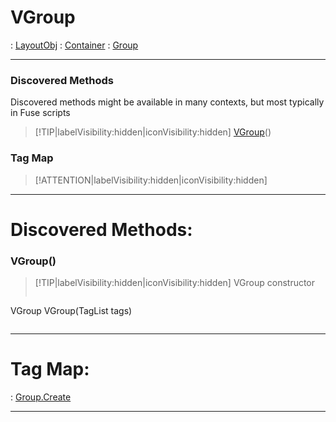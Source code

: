 # VGroup
 : [LayoutObj](LayoutObj.md) : [Container](Container.md) : [Group](Group.md)
___
### Discovered Methods  
Discovered methods might be available in many contexts, but most typically in Fuse scripts  
> [!TIP|labelVisibility:hidden|iconVisibility:hidden]
> [VGroup](#VGroup)()
>
### Tag Map
> [!ATTENTION|labelVisibility:hidden|iconVisibility:hidden]
___

# Discovered Methods: <!-- {docsify-ignore} -->

### VGroup()
> [!TIP|labelVisibility:hidden|iconVisibility:hidden]
> VGroup constructor
>
> ```php
VGroup VGroup(TagList tags)
> ```
>
___


# Tag Map: <!-- {docsify-ignore} -->

 : [Group.Create](Group.md#Create)
___

